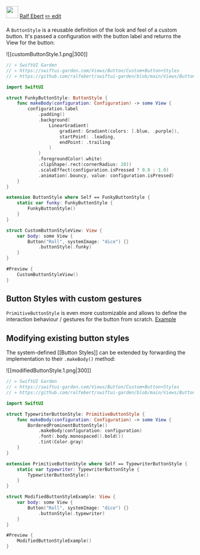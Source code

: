 <div id="pageinfo"><img src="re.png" width="32" height="32"> <a href="https://ralfebert.com">Ralf Ebert</a> <a href="https://github.com/ralfebert/swiftui-garden/edit/main/Views/Button/Custom%20Button%20Styles.md">✏️ edit</a></div>

A `ButtonStyle` is a reusable definition of the look and feel of a custom button. It's passed a configuration with the button label and returns the View for the button:

![[customButtonStyle.1.png|300]]

```swift
// » SwiftUI Garden
// » https://swiftui-garden.com/Views/Button/Custom+Button+Styles
// » https://github.com/ralfebert/swiftui-garden/blob/main/Views/Button/CustomButtonStyleView.swift

import SwiftUI

struct FunkyButtonStyle: ButtonStyle {
    func makeBody(configuration: Configuration) -> some View {
        configuration.label
            .padding()
            .background(
                LinearGradient(
                    gradient: Gradient(colors: [.blue, .purple]),
                    startPoint: .leading,
                    endPoint: .trailing
                )
            )
            .foregroundColor(.white)
            .clipShape(.rect(cornerRadius: 20))
            .scaleEffect(configuration.isPressed ? 0.8 : 1.0)
            .animation(.bouncy, value: configuration.isPressed)
    }
}

extension ButtonStyle where Self == FunkyButtonStyle {
    static var funky: FunkyButtonStyle {
        FunkyButtonStyle()
    }
}

struct CustomButtonStyleView: View {
    var body: some View {
        Button("Roll", systemImage: "dice") {}
            .buttonStyle(.funky)
    }
}

#Preview {
    CustomButtonStyleView()
}
```

## Button Styles with custom gestures

`PrimitiveButtonStyle` is even more customizable and allows to define the interaction behaviour / gestures for the button from scratch. [Example](https://www.avanderlee.com/swiftui/swiftui-button-styles/#defining-both-a-custom-button-style-and-interaction)

## Modifying existing button styles

The system-defined [[Button Styles]] can be extended by forwarding the implementation to their `.makeBody()` method:

![[modifiedButtonStyle.1.png|300]]

```swift
// » SwiftUI Garden
// » https://swiftui-garden.com/Views/Button/Custom+Button+Styles
// » https://github.com/ralfebert/swiftui-garden/blob/main/Views/Button/ModifiedButtonStyleExample.swift

import SwiftUI

struct TypewriterButtonStyle: PrimitiveButtonStyle {
    func makeBody(configuration: Configuration) -> some View {
        BorderedProminentButtonStyle()
            .makeBody(configuration: configuration)
            .font(.body.monospaced().bold())
            .tint(Color.gray)
    }
}

extension PrimitiveButtonStyle where Self == TypewriterButtonStyle {
    static var typewriter: TypewriterButtonStyle {
        TypewriterButtonStyle()
    }
}

struct ModifiedButtonStyleExample: View {
    var body: some View {
        Button("Roll", systemImage: "dice") {}
            .buttonStyle(.typewriter)
    }
}

#Preview {
    ModifiedButtonStyleExample()
}
```
